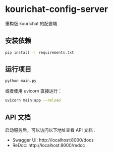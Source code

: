 # kourichat-config-server

重构版 kourichat 的配置端

## 安装依赖

```bash
pip install -r requirements.txt
```

## 运行项目

```bash
python main.py
```

或者使用 uvicorn 直接运行：

```bash
uvicorn main:app --reload
```

## API 文档

启动服务后，可以访问以下地址查看 API 文档：

- Swagger UI: http://localhost:8000/docs
- ReDoc: http://localhost:8000/redoc
